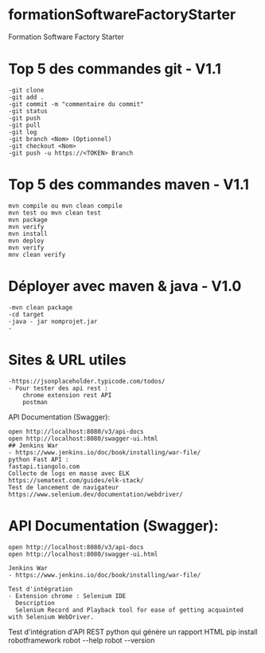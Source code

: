 # formationSoftwareFactoryStarter
Formation Software Factory Starter

# Top 5 des commandes git - V1.1
```
-git clone
-git add .
-git commit -m "commentaire du commit"
-git status
-git push
-git pull
-git log
-git branch <Nom> (Optionnel)
-git checkout <Nom>
-git push -u https://<TOKEN> Branch 
```

# Top 5 des commandes maven - V1.1
```
mvn compile ou mvn clean compile
mvn test ou mvn clean test
mvn package
mvn verify
mvn install
mvn deploy
mvn verify
mnv clean verify
```

# Déployer avec maven & java - V1.0
```
-mvn clean package
-cd target
-java - jar nomprojet.jar
-
```

# Sites & URL utiles
```
-https://jsonplaceholder.typicode.com/todos/
- Pour tester des api rest : 
	chrome extension rest API
	postman

```	
API Documentation (Swagger): 

```
open http://localhost:8080/v3/api-docs
open http://localhost:8080/swagger-ui.html
## Jenkins War
- https://www.jenkins.io/doc/book/installing/war-file/
python Fast API : 
fastapi.tiangolo.com
Collecte de logs en masse avec ELK
https://sematext.com/guides/elk-stack/
Test de lancement de navigateur
https://www.selenium.dev/documentation/webdriver/

```

# API Documentation (Swagger): 

```
open http://localhost:8080/v3/api-docs
open http://localhost:8080/swagger-ui.html
```

```
Jenkins War
- https://www.jenkins.io/doc/book/installing/war-file/
```
```
Test d'intégration
- Extension chrome : Selenium IDE
  Description
  Selenium Record and Playback tool for ease of getting acquainted with Selenium WebDriver.
 ```
 
Test d'intégration d'API REST  python qui génère un rapport HTML
pip install robotframework 
robot --help
robot --version